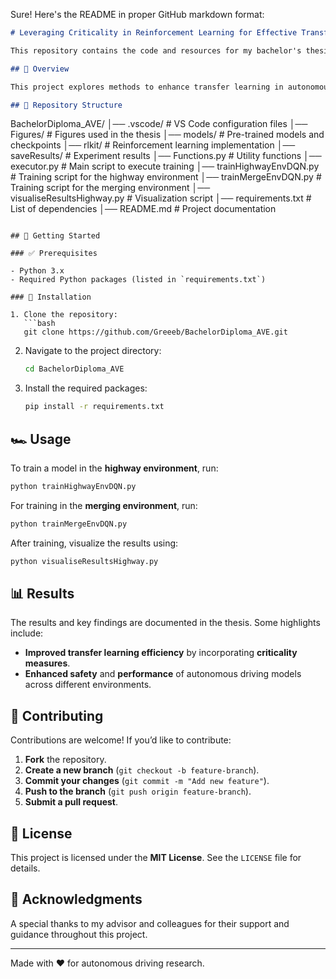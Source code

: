 Sure! Here's the README in proper GitHub markdown format:  

```markdown
# Leveraging Criticality in Reinforcement Learning for Effective Transfer Learning in Autonomous Driving

This repository contains the code and resources for my bachelor's thesis titled **"Leveraging Criticality in Reinforcement Learning for Effective Transfer Learning in Autonomous Driving."**

## 📌 Overview

This project explores methods to enhance transfer learning in autonomous driving by integrating **criticality measures** into reinforcement learning algorithms. The goal is to improve the **adaptability and safety** of autonomous vehicles when transitioning between different driving environments.

## 📁 Repository Structure

```
BachelorDiploma_AVE/
│── .vscode/                # VS Code configuration files
│── Figures/                # Figures used in the thesis
│── models/                 # Pre-trained models and checkpoints
│── rlkit/                  # Reinforcement learning implementation
│── saveResults/            # Experiment results
│── Functions.py            # Utility functions
│── executor.py             # Main script to execute training
│── trainHighwayEnvDQN.py   # Training script for the highway environment
│── trainMergeEnvDQN.py     # Training script for the merging environment
│── visualiseResultsHighway.py # Visualization script
│── requirements.txt        # List of dependencies
│── README.md               # Project documentation
```

## 🚀 Getting Started

### ✅ Prerequisites

- Python 3.x
- Required Python packages (listed in `requirements.txt`)

### 🔧 Installation

1. Clone the repository:
   ```bash
   git clone https://github.com/Greeeb/BachelorDiploma_AVE.git
   ```
2. Navigate to the project directory:
   ```bash
   cd BachelorDiploma_AVE
   ```
3. Install the required packages:
   ```bash
   pip install -r requirements.txt
   ```

## 🏎️ Usage

To train a model in the **highway environment**, run:
```bash
python trainHighwayEnvDQN.py
```

For training in the **merging environment**, run:
```bash
python trainMergeEnvDQN.py
```

After training, visualize the results using:
```bash
python visualiseResultsHighway.py
```

## 📊 Results

The results and key findings are documented in the thesis. Some highlights include:

- **Improved transfer learning efficiency** by incorporating **criticality measures**.
- **Enhanced safety** and **performance** of autonomous driving models across different environments.

## 🤝 Contributing

Contributions are welcome! If you’d like to contribute:

1. **Fork** the repository.
2. **Create a new branch** (`git checkout -b feature-branch`).
3. **Commit your changes** (`git commit -m "Add new feature"`).
4. **Push to the branch** (`git push origin feature-branch`).
5. **Submit a pull request**.

## 📜 License

This project is licensed under the **MIT License**. See the `LICENSE` file for details.

## 🙌 Acknowledgments

A special thanks to my advisor and colleagues for their support and guidance throughout this project.

---

Made with ❤️ for autonomous driving research.
```
